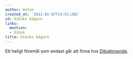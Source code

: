 ```yaml
---
author: Anton
created_at: '2011-01-07T14:51:20Z'
id: Dibuks bägare
links:
  mention:
  - Dibuk
title: Dibuks bägare
---
```


Ett heligt föremål som endast går att finna hos [Dibuktroende].

  [Dibuktroende]: Dibuk

